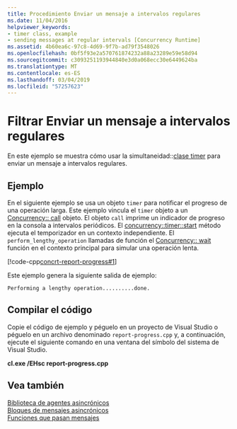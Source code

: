 ```yaml
---
title: Procedimiento Enviar un mensaje a intervalos regulares
ms.date: 11/04/2016
helpviewer_keywords:
- timer class, example
- sending messages at regular intervals [Concurrency Runtime]
ms.assetid: 4b60ea6c-97c8-4d69-9f7b-ad79f3548026
ms.openlocfilehash: 0bf5f93e2a570761874232a88a23289e59e58d94
ms.sourcegitcommit: c3093251193944840e3d0a068ecc30e6449624ba
ms.translationtype: MT
ms.contentlocale: es-ES
ms.lasthandoff: 03/04/2019
ms.locfileid: "57257623"
---
```

# <a name="how-to-send-a-message-at-a-regular-interval"></a>Filtrar Enviar un mensaje a intervalos regulares

En este ejemplo se muestra cómo usar la simultaneidad::[clase timer](../../parallel/concrt/reference/timer-class.md) para enviar un mensaje a intervalos regulares.

## <a name="example"></a>Ejemplo

En el siguiente ejemplo se usa un objeto `timer` para notificar el progreso de una operación larga. Este ejemplo vincula el `timer` objeto a un [Concurrency:: call](../../parallel/concrt/reference/call-class.md) objeto. El objeto `call` imprime un indicador de progreso en la consola a intervalos periódicos. El [concurrency::timer::start](reference/timer-class.md#start) método ejecuta el temporizador en un contexto independiente. El `perform_lengthy_operation` llamadas de función el [Concurrency:: wait](reference/concurrency-namespace-functions.md#wait) función en el contexto principal para simular una operación lenta.

[!code-cpp[concrt-report-progress#1](../../parallel/concrt/codesnippet/cpp/how-to-send-a-message-at-a-regular-interval_1.cpp)]

Este ejemplo genera la siguiente salida de ejemplo:

```Output
Performing a lengthy operation..........done.
```

## <a name="compiling-the-code"></a>Compilar el código

Copie el código de ejemplo y péguelo en un proyecto de Visual Studio o péguelo en un archivo denominado `report-progress.cpp` y, a continuación, ejecute el siguiente comando en una ventana del símbolo del sistema de Visual Studio.

**cl.exe /EHsc report-progress.cpp**

## <a name="see-also"></a>Vea también

[Biblioteca de agentes asincrónicos](../../parallel/concrt/asynchronous-agents-library.md)<br/>
[Bloques de mensajes asincrónicos](../../parallel/concrt/asynchronous-message-blocks.md)<br/>
[Funciones que pasan mensajes](../../parallel/concrt/message-passing-functions.md)
